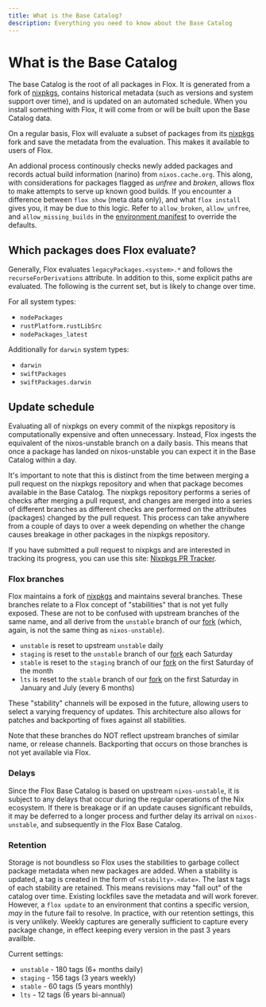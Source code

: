 ```yaml
---
title: What is the Base Catalog?
description: Everything you need to know about the Base Catalog
---
```


# What is the Base Catalog

The base Catalog is the root of all packages in Flox.
It is generated from a fork of [nixpkgs][nixpkgs],
contains historical metadata
(such as versions and system support over time),
and is updated on an automated schedule.
When you install something with Flox,
it will come from
or will be built upon the Base Catalog data.

On a regular basis,
Flox will evaluate a subset of packages
from its [nixpkgs][nixpkgs] fork
and save the metadata from the evaluation.
This makes it available to users of Flox.

An addional process continously checks newly added packages
and records actual build information (narino) from `nixos.cache.org`.
This along, with considerations for packages flagged as _unfree_ and _broken_,
allows flox to make attempts to serve up known good builds.
If you encounter a difference between `flox show` (meta data only),
and what `flox install` gives you, it may be due to this logic.
Refer to `allow_broken`, `allow_unfree`, and `allow_missing_builds`
in the [environment manifest][manifest_concept] to override the defaults.

## Which packages does Flox evaluate?

Generally, Flox evaluates `legacyPackages.<system>.*`
and follows the `recurseForDerivations` attribute.
In addition to this,
some explicit paths are evaluated.
The following is the current set,
but is likely to change over time.

For all system types:

- `nodePackages`
- `rustPlatform.rustLibSrc`
- `nodePackages_latest`

Additionally for `darwin` system types:

- `darwin`
- `swiftPackages`
- `swiftPackages.darwin`

## Update schedule

Evaluating all of nixpkgs on every commit
of the nixpkgs repository
is computationally expensive and often unnecessary.
Instead, Flox ingests the equivalent of the nixos-unstable branch
on a daily basis.
This means that once a package has landed on nixos-unstable
you can expect it in the Base Catalog within a day.

It's important to note
that this is distinct from the time between merging a pull request on the nixpkgs repository
and when that package becomes available in the Base Catalog.
The nixpkgs repository performs a series of checks after merging a pull request,
and changes are merged into a series of different branches
as different checks are performed on the attributes (packages) changed by the pull request.
This process can take anywhere from a couple of days to over a week
depending on whether the change causes breakage
in other packages in the nixpkgs repository.

If you have submitted a pull request to nixpkgs
and are interested in tracking its progress,
you can use this site: [Nixpkgs PR Tracker][nixpkgs_tracker].

### Flox branches

Flox maintains a fork of [nixpkgs][floxpkgs]
and maintains several branches.
These branches
relate to a Flox concept of "stabilities"
that is not yet fully exposed.
These are not to be confused with upstream branches of the same name,
and all derive from the `unstable` branch
of our [fork][floxpkgs]
(which, again, is not the same thing as `nixos-unstable`).

- `unstable` is reset to upstream `unstable` daily
- `staging` is reset to the `unstable` branch of our [fork][floxpkgs] each Saturday
- `stable` is reset to the `staging` branch of our [fork][floxpkgs] on the first Saturday of the month
- `lts` is reset to the `stable` branch of our [fork][floxpkgs] on the first Saturday in January and July (every 6 months)

These "stability" channels
will be exposed in the future,
allowing users to select a varying frequency of updates.
This architecture
also allows for patches
and backporting of fixes
against all stabilities.

Note that these branches do NOT reflect upstream branches of similar name,
or release channels.
Backporting that occurs on those branches
is not yet available via Flox.

### Delays

Since the Flox Base Catalog is based on upstream `nixos-unstable`,
it is subject to any delays
that occur during the regular operations of the Nix ecosystem.
If there is breakage
or if an update causes significant rebuilds,
it may be deferred to a longer process
and further delay its arrival on `nixos-unstable`,
and subsequently in the Flox Base Catalog.

### Retention

Storage is not boundless
so Flox uses the stabilities to garbage collect
package metadata when new packages are added.
When a stability is updated,
a tag is created in the form of `<stabilty>.<date>`.
The last `N` tags of each stability are retained.
This means revisions may "fall out" of the catalog over time.
Existing lockfiles save the metadata and will work forever.
However, a `flox update` to an environment
that contins a specific version,
_may_ in the future fail to resolve.
In practice, with our retention settings,
this is very unlikely.
Weekly captures are generally sufficient
to capture every package change,
in effect keeping every version in the past 3 years availble.

Current settings:

- `unstable` - 180 tags (6+ months daily)
- `staging` - 156 tags (3 years weekly)
- `stable` - 60 tags (5 years monthly)
- `lts` - 12 tags (6 years bi-annual)

[nixpkgs]: https://github.com/NixOS/nixpkgs
[floxpkgs]: https://github.com/flox/nixpkgs
[nixpkgs_tracker]: https://nixpk.gs/pr-tracker.html
[manifest_concept]: ./environments.md#manifesttoml
